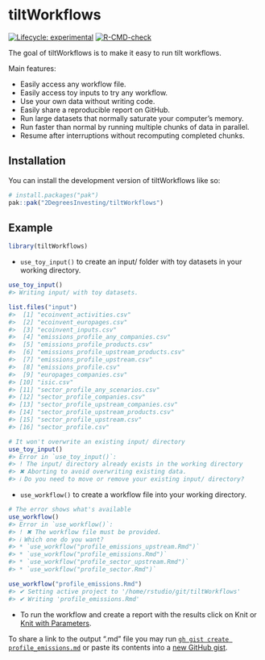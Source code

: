 
<!-- README.md is generated from README.Rmd. Please edit that file -->

# tiltWorkflows

<!-- badges: start -->

[![Lifecycle:
experimental](https://img.shields.io/badge/lifecycle-experimental-orange.svg)](https://lifecycle.r-lib.org/articles/stages.html#experimental)
[![R-CMD-check](https://github.com/2DegreesInvesting/tiltWorkflows/actions/workflows/R-CMD-check.yaml/badge.svg)](https://github.com/2DegreesInvesting/tiltWorkflows/actions/workflows/R-CMD-check.yaml)
<!-- badges: end -->

The goal of tiltWorkflows is to make it easy to run tilt workflows.

Main features:

- Easily access any workflow file.
- Easily access toy inputs to try any workflow.
- Use your own data without writing code.
- Easily share a reproducible report on GitHub.
- Run large datasets that normally saturate your computer’s memory.
- Run faster than normal by running multiple chunks of data in parallel.
- Resume after interruptions without recomputing completed chunks.

## Installation

You can install the development version of tiltWorkflows like so:

``` r
# install.packages("pak")
pak::pak("2DegreesInvesting/tiltWorkflows")
```

## Example

``` r
library(tiltWorkflows)
```

- `use_toy_input()` to create an input/ folder with toy datasets in your
  working directory.

``` r
use_toy_input()
#> Writing input/ with toy datasets.

list.files("input")
#>  [1] "ecoinvent_activities.csv"               
#>  [2] "ecoinvent_europages.csv"                
#>  [3] "ecoinvent_inputs.csv"                   
#>  [4] "emissions_profile_any_companies.csv"    
#>  [5] "emissions_profile_products.csv"         
#>  [6] "emissions_profile_upstream_products.csv"
#>  [7] "emissions_profile_upstream.csv"         
#>  [8] "emissions_profile.csv"                  
#>  [9] "europages_companies.csv"                
#> [10] "isic.csv"                               
#> [11] "sector_profile_any_scenarios.csv"       
#> [12] "sector_profile_companies.csv"           
#> [13] "sector_profile_upstream_companies.csv"  
#> [14] "sector_profile_upstream_products.csv"   
#> [15] "sector_profile_upstream.csv"            
#> [16] "sector_profile.csv"

# It won't overwrite an existing input/ directory
use_toy_input()
#> Error in `use_toy_input()`:
#> ! The input/ directory already exists in the working directory
#> ✖ Aborting to avoid overwriting existing data.
#> ℹ Do you need to move or remove your existing input/ directory?
```

- `use_workflow()` to create a workflow file into your working
  directory.

``` r
# The error shows what's available
use_workflow()
#> Error in `use_workflow()`:
#> ! ✖ The workflow file must be provided.
#> ℹ Which one do you want?
#> * `use_workflow("profile_emissions_upstream.Rmd")`
#> * `use_workflow("profile_emissions.Rmd")`
#> * `use_workflow("profile_sector_upstream.Rmd")`
#> * `use_workflow("profile_sector.Rmd")`

use_workflow("profile_emissions.Rmd")
#> ✔ Setting active project to '/home/rstudio/git/tiltWorkflows'
#> ✔ Writing 'profile_emissions.Rmd'
```

- To run the workflow and create a report with the results click on Knit
  or [Knit with
  Parameters](https://2degreesinvesting.github.io/tiltWorkflows/articles/tiltWorkflows.html).

To share a link to the output “.md” file you may run
[`gh gist create profile_emissions.md`](https://cli.github.com/manual/gh_gist)
or paste its contents into a [new GitHub gist](https://gist.github.com).
